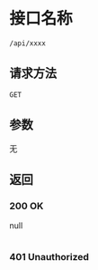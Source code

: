# 接口名称

`/api/xxxx`

## 请求方法

`GET`

## 参数

无

## 返回

### 200 OK

null

```json

```

### 401 Unauthorized
